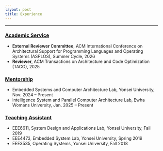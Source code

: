 ```yaml
---
layout: post
title: Experience
---
```


-----
### <u>Academic Service</u>
- **External Reviewer Committee**, ACM International Conference on Architectural Support for Programming Languages and Operating Systems (ASPLOS), Summer Cycle, 2026
- **Reviewer**, ACM Transactions on Architecture and Code Optimization (TACO), 2025

### <u>Mentorship</u>
- Embedded Systems and Computer Architecture Lab, Yonsei University, Nov. 2024 <span>&ndash;</span>
 Present
- Intelligence System and Parallel Computer Architecture Lab, Ewha Womans University, Jan. 2025 <span>&ndash;</span>
 Present

### <u>Teaching Assistant</u>
- EEE6611, System Design and Applications Lab, Yonsei University, Fall 2019
- EEE4473, Embedded System Lab, Yonsei University, Spring 2019
- EEE3535, Operating Systems, Yonsei University, Fall 2018

